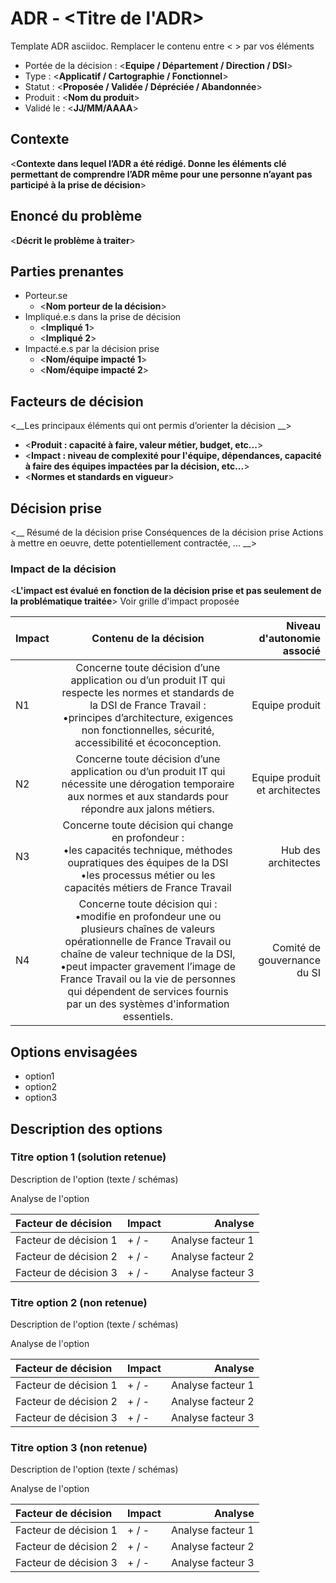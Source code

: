# ADR - <Titre de l'ADR>

Template ADR asciidoc. Remplacer le contenu entre < > par vos éléments

* Portée de la décision : <__Equipe / Département / Direction / DSI__>
* Type : <__Applicatif / Cartographie / Fonctionnel__>
* Statut : <__Proposée / Validée / Dépréciée / Abandonnée__>
* Produit : <__Nom du produit__>
* Validé le : <__JJ/MM/AAAA__>

## Contexte

<__Contexte dans lequel l’ADR a été rédigé. Donne les éléments clé permettant de comprendre l’ADR même pour une personne n’ayant pas participé à la prise de décision__>

## Enoncé du problème
<__Décrit le problème à traiter__>

## Parties prenantes

* Porteur.se
	* <__Nom porteur de la décision__>
* Impliqué.e.s dans la prise de décision
	* <__Impliqué 1__>
	* <__Impliqué 2__>
* Impacté.e.s par la décision prise
	* <__Nom/équipe impacté 1__>
	* <__Nom/équipe impacté 2__>

## Facteurs de décision
<__Les principaux éléments qui ont permis d’orienter la décision __>

* <__Produit : capacité à faire, valeur métier, budget, etc...__>
* <__Impact : niveau de complexité pour l'équipe, dépendances, capacité à faire des équipes impactées par la décision, etc...__>
* <__Normes et standards en vigueur__>

## Décision prise
<__ Résumé de la décision prise
Conséquences de la décision prise
Actions à mettre en oeuvre, dette potentiellement contractée, ...
__>

### Impact de la décision
<__L'impact est évalué en fonction de la décision prise et pas seulement de la problématique traitée__>
Voir grille d'impact proposée

| Impact |                                                                                                                                                        Contenu de la décision                                                                                                                                                         |    Niveau d'autonomie associé |
| :----- | :-----------------------------------------------------------------------------------------------------------------------------------------------------------------------------------------------------------------------------------------------------------------------------------------------------------------------------------: | ----------------------------: |
| N1     |                                                Concerne toute décision d’une application ou d’un produit IT qui respecte les normes et standards de la DSI de France Travail : <br>•principes d’architecture, exigences non fonctionnelles, sécurité, accessibilité et écoconception.                                                 |                Equipe produit |
| N2     |                                                                                  Concerne toute décision d’une application ou d’un produit IT qui nécessite une dérogation temporaire aux normes et aux standards pour répondre aux jalons métiers.                                                                                   | Equipe produit et architectes |
| N3     |                                                                    Concerne toute décision qui change en profondeur :<br>•les capacités technique, méthodes oupratiques des équipes de la DSI <br>•les processus métier ou les capacités métiers de France Travail                                                                    |           Hub des architectes |
| N4     | Concerne toute décision qui  :<br>•modifie en profondeur une ou plusieurs chaînes de valeurs opérationnelle de France Travail ou chaîne de valeur technique de la DSI, <br>•peut impacter gravement l’image de France Travail ou la vie de personnes qui dépendent de services fournis par un des  systèmes d'information essentiels. |   Comité de gouvernance du SI |


## Options envisagées

* option1
* option2
* option3

## Description des options

### Titre option 1 (solution retenue) 

Description de l'option (texte / schémas)

Analyse de l'option

| Facteur de décision  | Impact          | Analyse |
| :--------------- |:---------------| -----:|
| Facteur de décision 1  |   + / -        |  Analyse facteur 1 |
| Facteur de décision 2  |   + / -        |  Analyse facteur 2 |
| Facteur de décision 3  |   + / -        |  Analyse facteur 3 |

### Titre option 2 (non retenue)

Description de l'option (texte / schémas)

Analyse de l'option

| Facteur de décision   | Impact |           Analyse |
| :-------------------- | :----- | ----------------: |
| Facteur de décision 1 | + / -  | Analyse facteur 1 |
| Facteur de décision 2 | + / -  | Analyse facteur 2 |
| Facteur de décision 3 | + / -  | Analyse facteur 3 |

### Titre option 3 (non retenue)

Description de l'option (texte / schémas)

Analyse de l'option

| Facteur de décision  | Impact          | Analyse |
| :--------------- |:---------------| -----:|
| Facteur de décision 1  |   + / -        |  Analyse facteur 1 |
| Facteur de décision 2  |   + / -        |  Analyse facteur 2 |
| Facteur de décision 3  |   + / -        |  Analyse facteur 3 |

